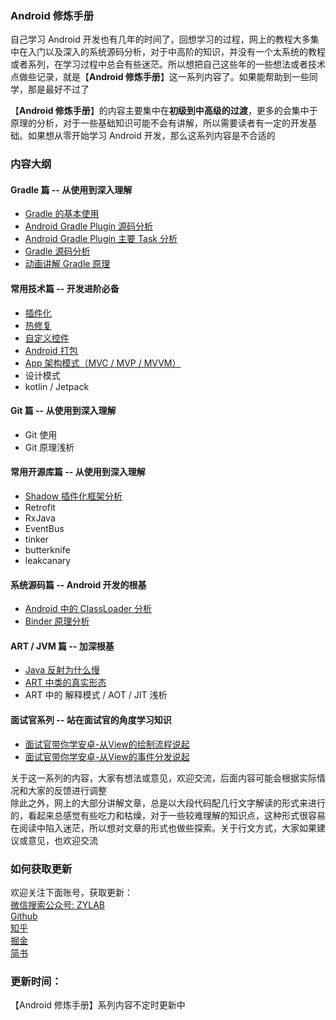 ### Android 修炼手册
自己学习 Android 开发也有几年的时间了，回想学习的过程，网上的教程大多集中在入门以及深入的系统源码分析，对于中高阶的知识，并没有一个太系统的教程或者系列，在学习过程中总会有些迷茫。所以想把自己这些年的一些想法或者技术点做些记录，就是【**Android 修炼手册**】这一系列内容了。如果能帮助到一些同学，那是最好不过了   
    
【**Android 修炼手册**】的内容主要集中在**初级到中高级的过渡**，更多的会集中于原理的分析，对于一些基础知识可能不会有讲解，所以需要读者有一定的开发基础。如果想从零开始学习 Android 开发，那么这系列内容是不合适的    

### 内容大纲
#### Gradle 篇 -- 从使用到深入理解
* [Gradle 的基本使用](./gradle/gradle的基本使用.md)
* [Android Gradle Plugin 源码分析](./gradle/android_gradle_plugin-主要流程分析.md)
* [Android Gradle Plugin 主要 Task 分析](./gradle/android_gradle_plugin-主要task分析.md)
* [Gradle 源码分析](./gradle/gradle源码分析.md)
* [动画讲解 Gradle 原理](./gradle-summary.md)
#### 常用技术篇 -- 开发进阶必备
* [插件化](./common-tec/android-插件化.md)
* [热修复](./common-tec/android-热修复.md)
* [自定义控件](./common-tec/android-自定义View.md)
* [Android 打包](./common-tec/android-打包.md)
* [App 架构模式（MVC / MVP / MVVM）](./common-tec/android架构模式.md)
* 设计模式
* kotlin / Jetpack
#### Git 篇 -- 从使用到深入理解
* Git 使用
* Git 原理浅析
#### 常用开源库篇 -- 从使用到深入理解
* [Shadow 插件化框架分析](./common-tec/shadow框架分析.md)
* Retrofit
* RxJava
* EventBus
* tinker
* butterknife
* leakcanary
#### 系统源码篇 -- Android 开发的根基
* [Android 中的 ClassLoader 分析](./common-tec/android中的classloader.md)
* [Binder 原理分析](./binder/binder.png)
#### ART / JVM 篇 -- 加深根基
* [Java 反射为什么慢](./jvm-art/java反射为什么慢.md)
* [ART 中类的真实形态](./jvm-art/ART中类的真实形态.md)
* ART 中的 解释模式 / AOT / JIT 浅析
#### 面试官系列 -- 站在面试官的角度学习知识
* [面试官带你学安卓-从View的绘制流程说起](./interview/面试官带你学安卓-从View的绘制流程说起.md)
* [面试官带你学安卓-从View的事件分发说起](./interview/面试官带你学安卓-从View的事件分发说起.md)


关于这一系列的内容，大家有想法或意见，欢迎交流，后面内容可能会根据实际情况和大家的反馈进行调整     
除此之外，网上的大部分讲解文章，总是以大段代码配几行文字解读的形式来进行的，看起来总感觉有些吃力和枯燥，对于一些较难理解的知识点，这种形式很容易在阅读中陷入迷茫，所以想对文章的形式也做些探索。关于行文方式，大家如果建议或意见，也欢迎交流    

### 如何获取更新
欢迎关注下面账号，获取更新：   
[微信搜索公众号: ZYLAB](./images/ZYLAB.jpg)   
[Github](https://github.com/5A59)    
[知乎](https://www.zhihu.com/people/5a59/activities)      
[掘金](https://juejin.im/user/58d9d015ac502e0058df1f96)   
[简书](https://www.jianshu.com/u/4cf10cf65326)   

### 更新时间：   
【Android 修炼手册】系列内容不定时更新中   
